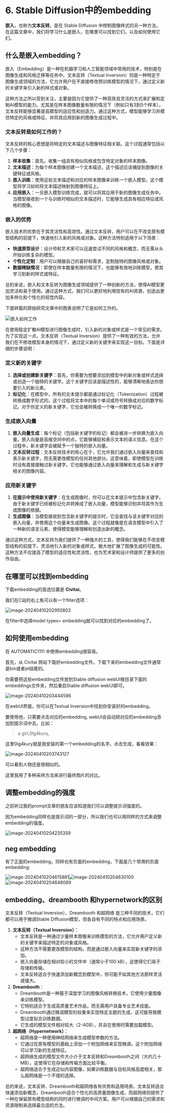 # 6. Stable Diffusion中的embedding



**嵌入**，也称为**文本反转**，是在 Stable Diffusion 中控制图像样式的另一种方法。在这篇文章中，我们将学习什么是嵌入，在哪里可以找到它们，以及如何使用它们。

## 什么是嵌入embedding？

嵌入（Embedding）是一种在机器学习和人工智能领域中常用的技术，特别是在图像生成和风格迁移等任务中。文本反转（Textual Inversion）则是一种特定于图像生成领域的方法，它允许用户在不直接修改预训练模型的情况下，通过定义新的关键字来引入新的样式或对象。



这种方法之所以受到关注，主要是因为它提供了一种高效且灵活的方式来扩展和定制AI模型的能力。尤其是在样本图像数量有限的情况下（例如只有3到5个样本），文本反转能够显著提高模型的适应性和创造力。通过这种方式，模型能够学习并模仿特定的风格或特征，并将其应用到新的图像生成过程中。

### 文本反转是如何工作的？



文本反转的核心思想是将特定的文本描述与图像特征相关联。这个过程通常包括以下几个步骤：

1. **样本收集**：首先，收集一组具有相似风格或包含特定对象的样本图像。
2. **文本描述**：为每个样本图像创建一个文本描述，这个描述应该捕捉到图像的关键特征或风格。
3. **嵌入训练**：使用这些文本描述和对应的样本图像来训练一个嵌入模型。这个模型将学习如何将文本描述映射到图像特征上。
4. **应用嵌入**：一旦嵌入模型训练完成，就可以将其应用于新的图像生成任务中。当模型接收到一个与训练时相似的文本描述时，它能够生成具有相应特征或风格的图像。

### 嵌入的优势

嵌入技术的优势在于其灵活性和高效性。通过文本反转，用户可以在不改变原有模型结构的前提下，快速地引入新的风格或对象。这种方法特别适用于以下场景：

- **快速原型设计**：设计师和艺术家可以迅速尝试不同的风格和概念，而无需从头开始训练复杂的模型。
- **个性化定制**：用户可以根据自己的喜好和需求，定制独特的图像风格或对象。
- **数据稀缺情况**：即使在样本数量有限的情况下，也能够有效地训练模型，使其学习到新的样式或特征。

总的来说，嵌入和文本反转为图像生成领域提供了一种创新的方法，使得AI模型更加灵活和易于使用。通过这种方式，我们可以更好地利用现有的AI资源，创造出更加多样化和个性化的视觉内容。



下面转载的原始研究文章中的图表说明了它是如何工作的。



![嵌入如何工作](https://flydean-1301049335.cos.ap-guangzhou.myqcloud.com/img/202404102022700.png)



在使用稳定扩散AI模型进行图像生成时，引入新的对象或样式是一个常见的需求。为了实现这一点，文本反转（Textual Inversion）提供了一种有效的方法，允许我们在不修改模型本身的情况下，通过定义新的关键字来实现这一目标。下面是详细的步骤说明：

### 定义新的关键字

1. **选择或创建新关键字**：首先，你需要为想要添加到模型中的新对象或样式选择或创造一个独特的关键字。这个关键字应该是描述性的，能够清晰地表达你想要引入的新元素。
2. **标记化**：在模型中，所有的文本提示都是通过标记化（Tokenization）过程被转换成数字形式的。这个过程将文本中的每个单词或符号转换成对应的数字标记。对于你定义的新关键字，它也会被转换成一个唯一的数字标记。

### 生成嵌入向量

1. **嵌入向量生成**：每个标记（包括新关键字的标记）都会被进一步转换为嵌入向量。嵌入向量是高维空间中的点，它能够捕捉和表示文本的语义信息。在这个过程中，新关键字会被赋予一个独特的嵌入向量。
2. **文本反转过程**：文本反转技术的核心在于，它允许我们通过嵌入向量来查找和表示新关键字，而无需更改模型的任何其他部分。这意味着，即使模型在训练时没有直接接触过新关键字，它也能够通过嵌入向量来理解和生成与新关键字相关的图像内容。

### 应用新关键字

1. **在提示中使用新关键字**：在生成图像时，你可以在文本提示中包含新关键字。由于新关键字已经被标记化并转换成了嵌入向量，模型能够识别并将其作为生成图像的依据。
2. **生成图像**：当模型接收到包含新关键字的提示时，它会查找与该关键字对应的嵌入向量，并使用这个向量来生成图像。这个过程就像是在语言模型中引入了一种新的语言元素，使得模型能够理解和创造出新的概念。

通过这种方式，文本反转为我们提供了一种强大的工具，使得我们能够在不改变模型结构的前提下，灵活地引入新的对象或样式，极大地扩展了图像生成的可能性。这种方法不仅提高了模型的适应性和灵活性，也为艺术家和设计师提供了更多的创作自由。

## 在哪里可以找到embedding

下载embedding的首选位置是 **Civitai**。



我们在C站的右上角可以有一个filter选项：



![image-20240410202950803](https://flydean-1301049335.cos.ap-guangzhou.myqcloud.com/img/202404102029906.png)

在filter中选择model types= embedding就可以找到对应的embedding了。



## 如何使用embedding

在 AUTOMATIC1111 中使用embedding很容易。



首先，从 Civitai 网站下载好embedding文件。下载下来的embedding文件通常是bin或者pt结尾的。



你需要把这些embedding文件放到Stable diffusion webUI根目录下面的embeddings文件夹，然后重启Stable diffusion webUI即可。



![image-20240410203444596](https://flydean-1301049335.cos.ap-guangzhou.myqcloud.com/img/202404102034697.png)



在webUI界面，你可以在Textual Inversion中找到你安装好的embedding。 



要使用他，只需要点击对应的embedding, webUI会自动把对应的embedding添加到提示词中去。比如：



> a girl,0lg4kury,

这里0lg4kury就是我安装的第一个embedding的名字。点击生成，看看效果：

![image-20240410203743127](https://flydean-1301049335.cos.ap-guangzhou.myqcloud.com/img/202404102037011.png)



可以看到人物还是很相似的。



这里我用了多种采样方法来进行最终图片的对比。



## 调整embedding的强度

之前听过我的prompt文章的朋友应该知道我们可以调整提示词强度的。



因为embedding同样也是提示词的一部分，所以我们也可以用同样的方式来调整embedding的强度。



![image-20240410204235359](https://flydean-1301049335.cos.ap-guangzhou.myqcloud.com/img/202404102042844.png)

## neg embedding

有了正面的embedding，同样也有负面的embedding，下面是几个常用的负面embedding:

![image-20240410204615881](https://flydean-1301049335.cos.ap-guangzhou.myqcloud.com/img/202404102046469.png)![image-20240410204630100](https://flydean-1301049335.cos.ap-guangzhou.myqcloud.com/img/202404102046913.png)![image-20240410204648089](https://flydean-1301049335.cos.ap-guangzhou.myqcloud.com/img/202404102046072.png)

## embedding、dreambooth 和hypernetwork的区别

文本反转（Textual Inversion）、Dreambooth 和超网络 是三种不同的技术，它们都可以用于微调Stable Diffusion模型，但各自有不同的特点和应用场景。

1. **文本反转（Textual Inversion）**：
   - 文本反转是一种通过少量样本图像来训练模型的方法，它允许用户定义新的关键字来描述特定的对象或风格。
   - 这种方法不需要更改模型的结构，而是通过嵌入向量来实现新关键字的添加。
   - 嵌入向量存储在相对较小的文件中（通常小于100 kB），这使得它们易于存储和传输。
   - 文本反转适合于快速添加新概念到模型中，但可能不如其他方法那样灵活或强大。
2. **Dreambooth**：
   - Dreambooth是一种基于深度学习的图像风格转换技术，它使用少量图像来训练模型。
   - 它特别适合于生成高质量艺术作品，而无需用户具备专业艺术技能。
   - Dreambooth通过微调模型的权重来实现特定主题的生成，这可能导致模型过度拟合训练数据。
   - 它生成的模型文件相对较大（2-4GB），并且在使用时需要加载模型。
3. **超网络（Hypernetwork）**：
   - 超网络是一种使用神经网络来生成模型参数的方法。
   - 它通过在原有模型的基础上添加一个附加网络来实现微调，这个附加网络可以学习新的生成特征。
   - 超网络生成的模型文件大小介于文本反转和Dreambooth之间（大约几十MB），这使得它在存储和传输方面比较平衡。
   - 超网络适合于生成近似内容图像，如果训练数据与目标风格高度相关，那么超网络是一个不错的选择。

总的来说，文本反转、Dreambooth和超网络各有优势和适用场景。文本反转适合快速添加新概念，Dreambooth适合个性化的高质量图像生成，而超网络则提供了一种在保留原有模型结构的同时进行微调的中间方案。用户可以根据自己的需求和资源限制来选择最合适的方法。

